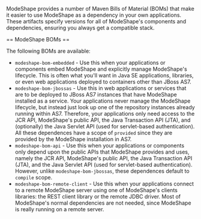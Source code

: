ModeShape provides a number of Maven Bills of Material (BOMs) that make it easier to use ModeShape as a dependency in your own applications. These artifacts specify versions for all of ModeShape's components and dependencies, ensuring you always get a compatible stack.

== ModeShape BOMs ==

The following BOMs are available:

* `modeshape-bom-embedded` - Use this when your applications or components embed ModeShape and explicitly manage ModeShape's lifecycle. This is often what you'll want in Java SE applications, libraries, or even web applications deployed to containers other than JBoss AS7.
* `modeshape-bom-jbossas` - Use this in web applications or services that are to be deployed to JBoss AS7 instances that have ModeShape installed as a service. Your applications never manage the ModeShape lifecycle, but instead just look up one of the repository instances already running within AS7. Therefore, your applications only need access to the JCR API, ModeShape's public API, the Java Transaction API (JTA), and (optionally) the Java Servlet API (used for servlet-based authentication). All these dependences have a scope of `provided` since
they are provided by the ModeShape installation in AS7.
* `modeshape-bom-api` - Use this when your applications or components only depend upon the public APIs that ModeShape provides and uses, namely the JCR API, ModeShape's public API, the Java Transaction API (JTA), and the Java Servlet API (used for servlet-based authentication). However, unlike `modeshape-bom-jbossas`, these dependences default to `compile` scope.
* `modeshape-bom-remote-client` - Use this when your applications connect to a remote ModeShape server using one of ModeShape's clients libraries: the REST client library or the remote JDBC driver. Most of ModeShape's normal dependencies are not needed, since ModeShape is really running on a remote server.
